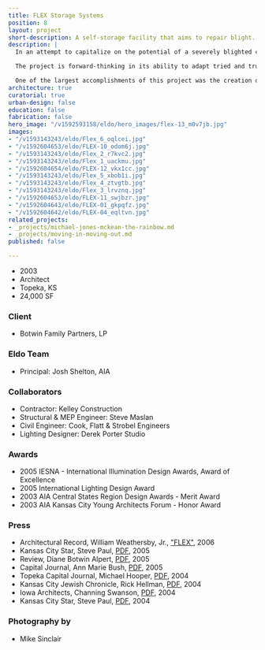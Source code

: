 ```yaml
---
title: FLEX Storage Systems
position: 8
layout: project
short-description: A self-storage facility that aims to repair blight.
description: |
  In an attempt to capitalize on the potential of a severely blighted commercial corridor in Topeka, Kansas, the owner of an inherited post-war strip center hired El Dorado to redevelop the site into a two-phase self-storage facility. A flexible building system was developed that has the unique ability to adapt to commercial or retail uses with minimal additional construction, should the economy of the region improve.

  The project is forward-thinking in its ability to adapt tried and true industry rules for successful self-storage facilities while providing a sensible redevelopment strategy for alternate future functions.

  One of the largest accomplishments of this project was the creation of “FLEX” zoning designation that allows the project to seamlessly upgrade over time from storage to commercial to retail uses as the market allows, all without the need to return to the city for rezoning.
architecture: true
curatorial: true
urban-design: false
education: false
fabrication: false
hero_image: "/v1592593158/eldo/hero_images/flex-13_m0v7jb.jpg"
images:
- "/v1593143243/eldo/Flex_6_oqlcei.jpg"
- "/v1592604653/eldo/FLEX-10_odom6j.jpg"
- "/v1593143243/eldo/Flex_2_r7kvc2.jpg"
- "/v1593143243/eldo/Flex_1_uackmu.jpg"
- "/v1592604654/eldo/FLEX-12_vkx1cc.jpg"
- "/v1593143243/eldo/Flex_5_xbob1i.jpg"
- "/v1593143243/eldo/Flex_4_ztvgtb.jpg"
- "/v1593143243/eldo/Flex_3_lrvznq.jpg"
- "/v1592604653/eldo/FLEX-11_swjbzr.jpg"
- "/v1592604643/eldo/FLEX-01_gkpqfz.jpg"
- "/v1592604642/eldo/FLEX-04_eqltvn.jpg"
related_projects:
- _projects/michael-jones-mckean-the-rainbow.md
- _projects/moving-in-moving-out.md
published: false

---
```

- 2003
- Architect
- Topeka, KS
- 24,000 SF

### Client
- Botwin Family Partners, LP

### Eldo Team
- Principal: Josh Shelton, AIA

### Collaborators
- Contractor: Kelley Construction
- Structural & MEP Engineer: Steve Maslan
- Civil Engineer: Cook, Flatt & Strobel Engineers
- Lighting Designer: Derek Porter Studio

### Awards
- 2005 IESNA - International Illumination Design Awards, Award of Excellence
- 2005 International Lighting Design Award
- 2003 AIA Central States Region Design Awards - Merit Award
- 2003 AIA Kansas City Young Architects Forum -  Honor Award

### Press
- Architectural Record, William Weathersby, Jr., ["FLEX"](undefined "FLEX"), 2006
- Kansas City Star, Steve Paul, [PDF](//assets.ctfassets.net/7ceafwpo4r5g/2v3E8lbIfzNUa55DoHgOWW/94c34d3df7a5d6f41794058c247966f0/2005-Moving_In_Moving_Out-KC_Star.pdf "Download PDF: Projects Honored for Craftsmanship, Art and Architecture"), 2005
- Review, Diane Botwin Alpert, [PDF](//assets.ctfassets.net/7ceafwpo4r5g/3nsKtOEhtUfz6GuaJHQiXE/b2b474fdee43d0717e7d7aa84860bd60/2005-Botwin_Article-Review-compressed.pdf "Download PDF: Applied Experience: A Mother's Model for Thoughtful Development"), 2005
- Capital Journal, Ann Marie Bush, [PDF](//assets.ctfassets.net/7ceafwpo4r5g/3yHVkw8hgb7Zt40Ao4wg6X/f77d4b2bb2a756eecec6e18e4cd3e107/2005-Flex-Capital_Journal.pdf "Download PDF: Native Plants Blossom"), 2005
- Topeka Capital Journal, Michael Hooper, [PDF](//assets.ctfassets.net/7ceafwpo4r5g/4oP2YtXgXUkZpsNRYGTgCx/912268a089435fff7e3a1dc6997d4248/2004-Flex-CommercialJournal.pdf "Download PDF: Professionals Collaborate on Building"), 2004
- Kansas City Jewish Chronicle, Rick Hellman, [PDF](//assets.ctfassets.net/7ceafwpo4r5g/3qXc4hXMOPiacWq8e897e5/4aee18c1a2bb371b5401e6d7ebd6dee6/2004-FlexMIMO-Jewish_Chronicle.pdf "Download PDF: Flex Time: KC Developers Embrace Arts, Collaboration in Self-storage Project"), 2004
- Iowa Architects, Channing Swanson, [PDF](//assets.ctfassets.net/7ceafwpo4r5g/69eRJa3pRUH1I4A8EasNaV/240079ee5b093d680e98df43e75f1307/2004-Central_States-Iowa_Arch_Magazine.pdf "Download PDF: 2004 Central States Region Merit Award"), 2004
- Kansas City Star, Steve Paul, [PDF](//downloads.ctfassets.net/7ceafwpo4r5g/3oqylx9umHUNahse0qdvfo/7803e6f75c496fd227317adfdaa75ea3/2004-Design_Awards-KC_Star.pdf "Download PDF: DESIGN: Firms Honored for Environmental Projects"), 2004

### Photography by
- Mike Sinclair